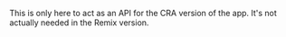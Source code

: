 This is only here to act as an API for the CRA version of the app. It's not actually needed in the Remix version.
